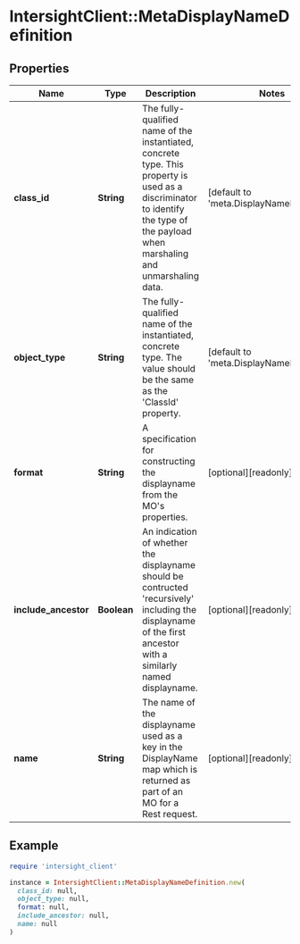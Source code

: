 # IntersightClient::MetaDisplayNameDefinition

## Properties

| Name | Type | Description | Notes |
| ---- | ---- | ----------- | ----- |
| **class_id** | **String** | The fully-qualified name of the instantiated, concrete type. This property is used as a discriminator to identify the type of the payload when marshaling and unmarshaling data. | [default to &#39;meta.DisplayNameDefinition&#39;] |
| **object_type** | **String** | The fully-qualified name of the instantiated, concrete type. The value should be the same as the &#39;ClassId&#39; property. | [default to &#39;meta.DisplayNameDefinition&#39;] |
| **format** | **String** | A specification for constructing the displayname from the MO&#39;s properties. | [optional][readonly] |
| **include_ancestor** | **Boolean** | An indication of whether the displayname should be contructed &#39;recursively&#39; including the displayname of the first ancestor with a similarly named displayname. | [optional][readonly] |
| **name** | **String** | The name of the displayname used as a key in the DisplayName map which is returned as part of an MO for a Rest request. | [optional][readonly] |

## Example

```ruby
require 'intersight_client'

instance = IntersightClient::MetaDisplayNameDefinition.new(
  class_id: null,
  object_type: null,
  format: null,
  include_ancestor: null,
  name: null
)
```

